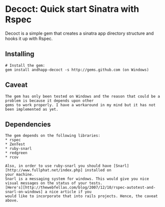 # Decoct: Quick start Sinatra with Rspec

Decoct is a simple gem that creates a sinatra app directory structure and hooks it up with Rspec.

## Installing

    # Install the gem:
    gem install andhapp-decoct -s http://gems.github.com (on Windows)

## Caveat
  
    The gem has only been tested on Windows and the reason that could be a problem is because it depends upon other
    gems to work properly. I have a workaround in my mind but it has not been implemented as yet.

## Dependencies
    
    The gem depends on the following libraries:
    * rspec
    * ZenTest
    * ruby-snarl  
    * redgreen
    * rcov

    Also, in order to use ruby-snarl you should have [Snarl][http://www.fullphat.net/index.php] installed on 
    your machine. 
    Snarl is a messaging system for windows. This would give you nice visual messages on the status of your tests. 
    [Here's][http://thewebfellas.com/blog/2007/12/10/rspec-autotest-and-snarl-on-windows] a nice article if you
    would like to incorporate that into rails projects. Hence, the caveat above.

